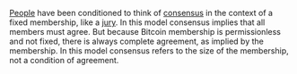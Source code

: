 [People](Glossary#person) have been conditioned to think of [consensus](Glossary#consensus) in the context of a fixed membership, like a [jury](https://en.m.wikipedia.org/wiki/Hung_jury). In this model consensus implies that all members must agree. But because Bitcoin membership is permissionless and not fixed, there is always complete agreement, as implied by the membership. In this model consensus refers to the size of the membership, not a condition of agreement. 